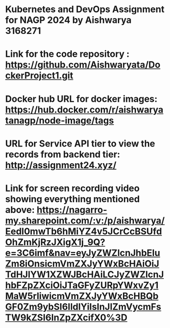 # Kubernetes and DevOps Assignment for NAGP 2024 by Aishwarya 3168271

# Link for the code repository : https://github.com/Aishwaryata/DockerProject1.git

# Docker hub URL for docker images: https://hub.docker.com/r/aishwaryatanagp/node-image/tags

# URL for Service API tier to view the records from backend tier: http://assignment24.xyz/

# Link for screen recording video showing everything mentioned above: https://nagarro-my.sharepoint.com/:v:/p/aishwarya/EedI0mwTb6hMiYZ4v5JCrCcBSUfdOhZmKjRzJXigX1j_9Q?e=3C6imf&nav=eyJyZWZlcnJhbEluZm8iOnsicmVmZXJyYWxBcHAiOiJTdHJlYW1XZWJBcHAiLCJyZWZlcnJhbFZpZXciOiJTaGFyZURpYWxvZy1MaW5rIiwicmVmZXJyYWxBcHBQbGF0Zm9ybSI6IldlYiIsInJlZmVycmFsTW9kZSI6InZpZXcifX0%3D

